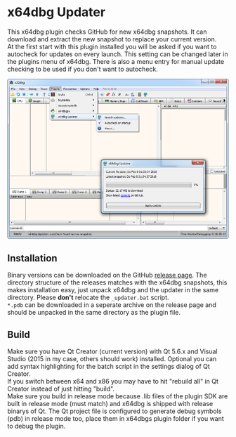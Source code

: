 # x64dbg Updater

This x64dbg plugin checks GitHub for new x64dbg snapshots. It can download and extract the new snapshot to replace your current version.  
At the first start with this plugin installed you will be asked if you want to autocheck for updates on every launch. This setting can be changed later in the plugins menu of x64dbg. There is also a menu entry for manual update checking to be used if you don't want to autocheck.

![Screenshot](_res/screenshot.png?raw=true)


## Installation

Binary versions can be downloaded on the GitHub [release page](https://github.com/LFriede/x64dbg-updater/releases). The directory structure of the releases matches with the x64dbg snapshots, this makes installation easy, just unpack x64dbg and the updater in the same directory. Please **don't** relocate the `_updater.bat` script.  
`*.pdb` can be downloaded in a seperate archive on the release page and should be unpacked in the same directory as the plugin file.


## Build

Make sure you have Qt Creator (current version) with Qt 5.6.x and Visual Studio (2015 in my case, others should work) installed. Optional you can add syntax highlighting for the batch script in the settings dialog of Qt Creator.  
If you switch between x64 and x86 you may have to hit "rebuild all" in Qt Creator instead of just hitting "build".  
Make sure you build in release mode because .lib files of the plugin SDK are built in release mode (must match) and x64dbg is shipped with release binarys of Qt. The Qt project file is configured to generate debug symbols (pdb) in release mode too, place them in x64dbgs plugin folder if you want to debug the plugin.
